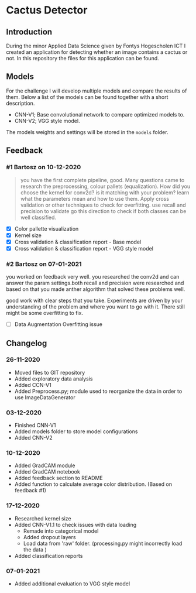 # Cactus Detector
## Introduction
During the minor Applied Data Science given by Fontys Hogescholen ICT I created an application for detecting whether an image contains a cactus or not. In this repository the files for this application can be found.

## Models
For the challenge I will develop multiple models and compare the results of them. Below a list of the models can be found together with a short description.

- CNN-V1; Base convolutional network to compare optimized models to.
- CNN-V2; VGG style model.

The models weights and settings will be stored in the ```models``` folder. 

## Feedback

### #1 Bartosz on 10-12-2020
> you have the first complete pipeline, good. Many questions came to research the preprocessing, colour pallets (equalization). How did you choose the kernel for conv2d? is it matching with your problem? learn what the parameters mean and how to use them. Apply cross validation or other techniques to check for overfitting.  use recall and precision to validate go this direction to check if both classes can be well classified.

- [x] Color pallette visualization
- [x]  Kernel size
- [x]  Cross validation & classification report - Base model
- [X]  Cross validation & classification report - VGG style model

### #2 Bartosz on 07-01-2021
you worked on feedback very well. you researched the conv2d and can answer the param settings.both recall and precision were researched and based on that you made anther algorithm that solved these problems well.

good work with clear steps that you take. Experiments are driven by your understanding of the problem and where you want to go with it. There still might be some overfitting to fix.

- [ ] Data Augmentation Overfitting issue

## Changelog

### 26-11-2020
- Moved files to GIT repository
- Added exploratory data analysis
- Added CCN-V1
- Added Preprocess.py; module used to reorganize the data in order to use ImageDataGenerator

### 03-12-2020
- Finished CNN-V1
- Added models folder to store model configurations
- Added CNN-V2

### 10-12-2020
- Added GradCAM module
- Added GradCAM notebook
- Added feedback section to README
- Added function to calculate average color distribution. (Based on feedback #1)

### 17-12-2020
- Researched kernel size
- Added CNN-V1.1 to check issues with data loading
  - Remade into categorical model
  - Added dropout layers
  - Load data from 'raw' folder. (processing.py might incorrectly load the data )
- Added classification reports

### 07-01-2021
- Added additional evaluation to VGG style model 